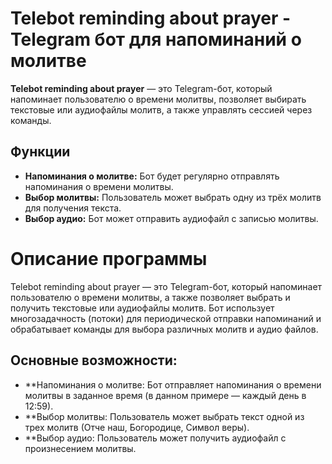 # Telebot reminding about prayer - Telegram бот для напоминаний о молитве

**Telebot reminding about prayer** — это Telegram-бот, который напоминает пользователю о времени молитвы, позволяет выбирать текстовые или аудиофайлы молитв, а также управлять сессией через команды.

## Функции

- **Напоминания о молитве:** Бот будет регулярно отправлять напоминания о времени молитвы.
- **Выбор молитвы:** Пользователь может выбрать одну из трёх молитв для получения текста.
- **Выбор аудио:** Бот может отправить аудиофайл с записью молитвы.

# Описание программы
Telebot reminding about prayer — это Telegram-бот, который напоминает пользователю о времени молитвы, а также позволяет выбрать и получить текстовые или аудиофайлы молитв. Бот использует многозадачность (потоки) для периодической отправки напоминаний и обрабатывает команды для выбора различных молитв и аудио файлов.

## Основные возможности:

- **Напоминания о молитве: Бот отправляет напоминания о времени молитвы в заданное время (в данном примере — каждый день в 12:59).
- **Выбор молитвы: Пользователь может выбрать текст одной из трех молитв (Отче наш, Богородице, Символ веры).
- **Выбор аудио: Пользователь может получить аудиофайл с произнесением молитвы.

 
  
